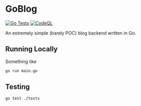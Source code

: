 # GoBlog

[![Go Tests](https://github.com/r-cha/goblog/actions/workflows/go.yml/badge.svg)](https://github.com/r-cha/goblog/actions/workflows/go.yml)
[![CodeQL](https://github.com/r-cha/goblog/actions/workflows/codeql-analysis.yml/badge.svg)](https://github.com/r-cha/goblog/actions/workflows/codeql-analysis.yml)

An extremely simple (barely POC) blog backend written in Go.

## Running Locally

Something like 

```sh
go run main.go
```

## Testing

```sh
go test ./tests
```
